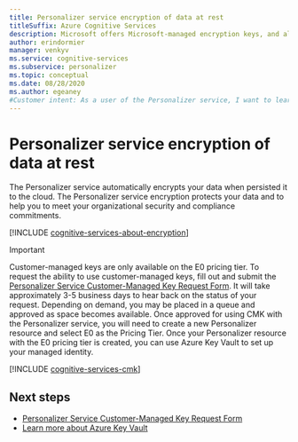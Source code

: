 ```yaml
---
title: Personalizer service encryption of data at rest
titleSuffix: Azure Cognitive Services
description: Microsoft offers Microsoft-managed encryption keys, and also lets you manage your Cognitive Services subscriptions with your own keys, called customer-managed keys (CMK). This article covers data encryption at rest for Personalizer, and how to enable and manage CMK. 
author: erindormier
manager: venkyv
ms.service: cognitive-services
ms.subservice: personalizer
ms.topic: conceptual
ms.date: 08/28/2020
ms.author: egeaney
#Customer intent: As a user of the Personalizer service, I want to learn how encryption at rest works.
---
```


# Personalizer service encryption of data at rest

The Personalizer service automatically encrypts your data when persisted it to the cloud. The Personalizer service encryption protects your data and to help you to meet your organizational security and compliance commitments.

[!INCLUDE [cognitive-services-about-encryption](../includes/cognitive-services-about-encryption.md)]

> [!IMPORTANT]
> Customer-managed keys are only available on the E0 pricing tier. To request the ability to use customer-managed keys, fill out and submit the [Personalizer Service Customer-Managed Key Request Form](https://aka.ms/cogsvc-cmk). It will take approximately 3-5 business days to hear back on the status of your request. Depending on demand, you may be placed in a queue and approved as space becomes available. Once approved for using CMK with the Personalizer service, you will need to create a new Personalizer resource and select E0 as the Pricing Tier. Once your Personalizer resource with the E0 pricing tier is created, you can use Azure Key Vault to set up your managed identity.

[!INCLUDE [cognitive-services-cmk](../includes/configure-customer-managed-keys.md)]

## Next steps

* [Personalizer Service Customer-Managed Key Request Form](https://aka.ms/cogsvc-cmk)
* [Learn more about Azure Key Vault](https://docs.microsoft.com/azure/key-vault/key-vault-overview)
